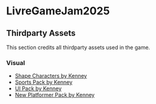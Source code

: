 # LivreGameJam2025

## Thirdparty Assets

This section credits all thirdparty assets used in the game.

### Visual

- [Shape Characters by Kenney](https://kenney.nl/assets/shape-characters)
- [Sports Pack by Kenney](https://kenney.nl/assets/sports-pack)
- [UI Pack by Kenney](https://kenney.nl/assets/ui-pack)
- [New Platformer Pack by Kenney](https://kenney.nl/assets/new-platformer-pack)
